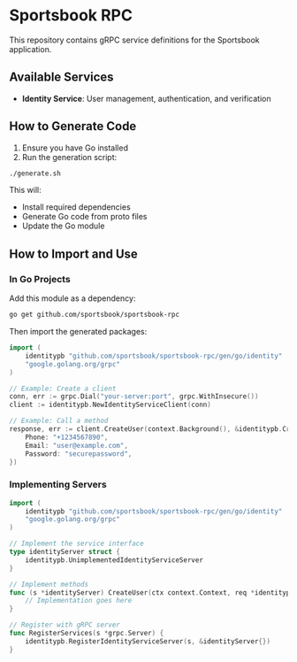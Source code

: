 # Sportsbook RPC

This repository contains gRPC service definitions for the Sportsbook application.

## Available Services

- **Identity Service**: User management, authentication, and verification

## How to Generate Code

1. Ensure you have Go installed
2. Run the generation script:

```bash
./generate.sh
```

This will:
- Install required dependencies
- Generate Go code from proto files
- Update the Go module

## How to Import and Use

### In Go Projects

Add this module as a dependency:

```bash
go get github.com/sportsbook/sportsbook-rpc
```

Then import the generated packages:

```go
import (
    identitypb "github.com/sportsbook/sportsbook-rpc/gen/go/identity"
    "google.golang.org/grpc"
)

// Example: Create a client
conn, err := grpc.Dial("your-server:port", grpc.WithInsecure())
client := identitypb.NewIdentityServiceClient(conn)

// Example: Call a method
response, err := client.CreateUser(context.Background(), &identitypb.CreateUserRequest{
    Phone: "+1234567890",
    Email: "user@example.com",
    Password: "securepassword",
})
```

### Implementing Servers

```go
import (
    identitypb "github.com/sportsbook/sportsbook-rpc/gen/go/identity"
    "google.golang.org/grpc"
)

// Implement the service interface
type identityServer struct {
    identitypb.UnimplementedIdentityServiceServer
}

// Implement methods
func (s *identityServer) CreateUser(ctx context.Context, req *identitypb.CreateUserRequest) (*identitypb.UserResponse, error) {
    // Implementation goes here
}

// Register with gRPC server
func RegisterServices(s *grpc.Server) {
    identitypb.RegisterIdentityServiceServer(s, &identityServer{})
}
```